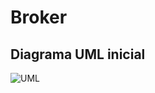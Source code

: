 # Broker

## Diagrama UML inicial

![UML](https://i.postimg.cc/D0kXW0Rx/Whats-App-Image-2022-11-27-at-10-27-49-PM.jpg "UML")
